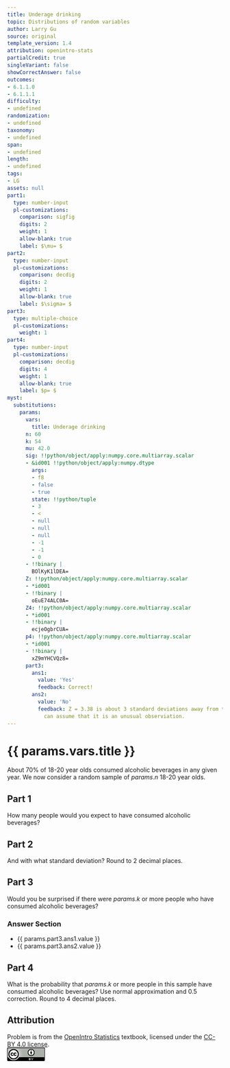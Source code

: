 ```yaml
---
title: Underage drinking
topic: Distributions of random variables
author: Larry Gu
source: original
template_version: 1.4
attribution: openintro-stats
partialCredit: true
singleVariant: false
showCorrectAnswer: false
outcomes:
- 6.1.1.0
- 6.1.1.1
difficulty:
- undefined
randomization:
- undefined
taxonomy:
- undefined
span:
- undefined
length:
- undefined
tags:
- LG
assets: null
part1:
  type: number-input
  pl-customizations:
    comparison: sigfig
    digits: 2
    weight: 1
    allow-blank: true
    label: $\mu= $
part2:
  type: number-input
  pl-customizations:
    comparison: decdig
    digits: 2
    weight: 1
    allow-blank: true
    label: $\sigma= $
part3:
  type: multiple-choice
  pl-customizations:
    weight: 1
part4:
  type: number-input
  pl-customizations:
    comparison: decdig
    digits: 4
    weight: 1
    allow-blank: true
    label: $p= $
myst:
  substitutions:
    params:
      vars:
        title: Underage drinking
      n: 60
      k: 54
      mu: 42.0
      sig: !!python/object/apply:numpy.core.multiarray.scalar
      - &id001 !!python/object/apply:numpy.dtype
        args:
        - f8
        - false
        - true
        state: !!python/tuple
        - 3
        - <
        - null
        - null
        - null
        - -1
        - -1
        - 0
      - !!binary |
        BOlKyK1lDEA=
      Z: !!python/object/apply:numpy.core.multiarray.scalar
      - *id001
      - !!binary |
        oEuE74ALC0A=
      Z4: !!python/object/apply:numpy.core.multiarray.scalar
      - *id001
      - !!binary |
        ecjeOgbrCUA=
      p4: !!python/object/apply:numpy.core.multiarray.scalar
      - *id001
      - !!binary |
        xZ9mYHCVQz8=
      part3:
        ans1:
          value: 'Yes'
          feedback: Correct!
        ans2:
          value: 'No'
          feedback: Z = 3.38 is about 3 standard deviations away from the mean, we
            can assume that it is an unusual observiation.
---
```

# {{ params.vars.title }}
About $70$% of 18-20 year olds consumed alcoholic beverages in any given year. We now consider a random sample of ${{params.n}}$ 18-20 year olds.

## Part 1

How many people would you expect to have consumed alcoholic beverages?

## Part 2

And with what standard deviation? Round to 2 decimal places.

## Part 3

Would you be surprised if there were ${{params.k}}$ or more people who have consumed alcoholic beverages?

### Answer Section

- {{ params.part3.ans1.value }}
- {{ params.part3.ans2.value }}

## Part 4

What is the probability that ${{params.k}}$ or more people in this sample have consumed alcoholic beverages?
Use normal approximation and 0.5 correction. Round to 4 decimal places.

## Attribution

Problem is from the [OpenIntro Statistics](https://openintro.org/book/os/) textbook, licensed under the [CC-BY 4.0 license](https://creativecommons.org/licenses/by/4.0/).<br>![Image representing the Creative Commons 4.0 BY license.](https://raw.githubusercontent.com/firasm/bits/master/by.png)